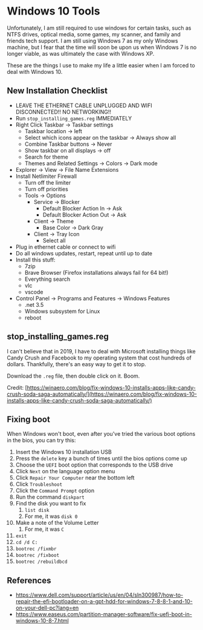 # Windows 10 Tools

Unfortunately, I am still required to use windows for certain tasks, such as NTFS drives, optical media, some games, my scanner, and family and friends tech support.  I am still using Windows 7 as my only Windows machine, but I fear that the time will soon be upon us when Windows 7 is no longer viable, as was ultimately the case with Windows XP.

These are the things I use to make my life a little easier when I am forced to deal with Windows 10.


## New Installation Checklist

* LEAVE THE ETHERNET CABLE UNPLUGGED AND WIFI DISCONNECTED!! NO NETWORKING!!
* Run `stop_installing_games.reg` IMMEDIATELY
* Right Click Taskbar -> Taskbar settings
    * Taskbar location -> left
    * Select which icons appear on the taskbar -> Always show all
    * Combine Taskbar buttons -> Never
    * Show taskbar on all displays -> off
    * Search for theme
    * Themes and Related Settings -> Colors -> Dark mode
* Explorer -> View -> File Name Extensions
* Install Netlimiter Firewall
    * Turn off the limiter
    * Turn off priorities
    * Tools -> Options
        * Service -> Blocker
            * Default Blocker Action In -> Ask
            * Default Blocker Action Out -> Ask
        * Client -> Theme
            * Base Color -> Dark Gray
        * Client -> Tray Icon
            * Select all
* Plug in ethernet cable or connect to wifi
* Do all windows updates, restart, repeat until up to date
* Install this stuff:
    * 7zip
    * Brave Browser (Firefox installations always fail for 64 bit!)
    * Everything search
    * vlc
    * vscode
* Control Panel -> Programs and Features -> Windows Features
    * .net 3.5
    * Windows subsystem for Linux
    * reboot


## stop_installing_games.reg

I can't believe that in 2019, I have to deal with Microsoft installing things like Candy Crush and Facebook to my operating system that cost hundreds of dollars.  Thankfully, there's an easy way to get it to stop.

Download the `.reg` file, then double click on it.  Boom.

Credit: [https://winaero.com/blog/fix-windows-10-installs-apps-like-candy-crush-soda-saga-automatically/](https://winaero.com/blog/fix-windows-10-installs-apps-like-candy-crush-soda-saga-automatically/)


## Fixing boot

When Windows won't boot, even after you've tried the various boot options in the bios, you can try this:

1. Insert the Windows 10 installation USB
1. Press the `delete` key a bunch of times until the bios options come up
1. Choose the `UEFI` boot option that corresponds to the USB drive
1. Click `Next` on the language option menu
1. Click `Repair Your Computer` near the bottom left
1. Click `Troubleshoot`
1. Click the `Command Prompt` option
1. Run the command `diskpart`
1. Find the disk you want to fix
    1. `list disk`
    1. For me, it was `disk 0`
1. Make a note of the Volume Letter
    1. For me, it was `C`
1. `exit`
1. `cd /d C:`
1. `bootrec /fixmbr`
1. `bootrec /fixboot`
1. `bootrec /rebuildbcd`


## References

* https://www.dell.com/support/article/us/en/04/sln300987/how-to-repair-the-efi-bootloader-on-a-gpt-hdd-for-windows-7-8-8-1-and-10-on-your-dell-pc?lang=en
* https://www.easeus.com/partition-manager-software/fix-uefi-boot-in-windows-10-8-7.html
